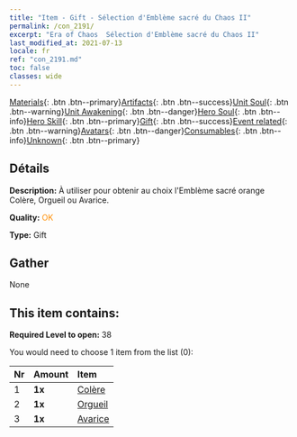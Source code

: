 ```yaml
---
title: "Item - Gift - Sélection d'Emblème sacré du Chaos II"
permalink: /con_2191/
excerpt: "Era of Chaos  Sélection d'Emblème sacré du Chaos II"
last_modified_at: 2021-07-13
locale: fr
ref: "con_2191.md"
toc: false
classes: wide
---
```

 [Materials](/ItemsFR/){: .btn .btn--primary}[Artifacts](/ItemsFR/Artifacts/){: .btn .btn--success}[Unit Soul](/ItemsFR/UnitSoul/){: .btn .btn--warning}[Unit Awakening](/ItemsFR/UnitAwakening/){: .btn .btn--danger}[Hero Soul](/ItemsFR/HeroSoul/){: .btn .btn--info}[Hero Skill](/ItemsFR/HeroSkill/){: .btn .btn--primary}[Gift](/ItemsFR/Gift/){: .btn .btn--success}[Event related](/ItemsFR/Events/){: .btn .btn--warning}[Avatars](/ItemsFR/Avatars/){: .btn .btn--danger}[Consumables](/ItemsFR/Consumables/){: .btn .btn--info}[Unknown](/ItemsFR/Unknown/){: .btn .btn--primary}

## Détails
 **Description:** À utiliser pour obtenir au choix l'Emblème sacré orange Colère, Orgueil ou Avarice.

 **Quality:** <span style="color: #FF8C00">OK</span>

 **Type:** Gift

## Gather

  None

## This item contains:

 **Required Level to open:** 38

 You would need to choose 1 item from the list (0):

  | Nr | Amount |     Item    |
  |:---|:-------|:------------|
  | 1 |  **1x** | [Colère](/fr/Emblem/Anger/) |  | 
  | 2 |  **1x** | [Orgueil](/fr/Emblem/Arrogance/) |  | 
  | 3 |  **1x** | [Avarice](/fr/Emblem/Greed/) |  | 
